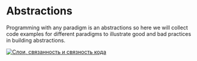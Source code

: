 # Abstractions

Programming with any paradigm is an abstractions so here we will collect
code examples for different paradigms to illustrate good and bad practices
in building abstractions.

[![Слои, связанность и связность кода](https://img.youtube.com/vi/A3RpwNlVeyY/0.jpg)](https://www.youtube.com/watch?v=A3RpwNlVeyY)
